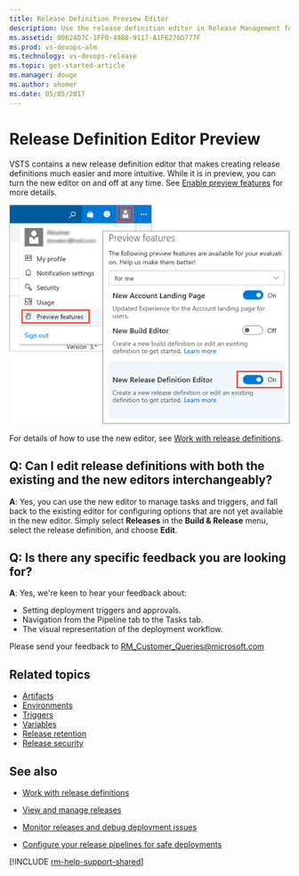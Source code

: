 ```yaml
---
title: Release Definition Preview Editor
description: Use the release definition editor in Release Management for Visual Studio Team Services (VSTS) and Team Foundation Server (TFS)
ms.assetid: 00624D7C-1FF0-49B8-9117-A1F6276D777F
ms.prod: vs-devops-alm
ms.technology: vs-devops-release
ms.topic: get-started-article
ms.manager: douge
ms.author: ahomer
ms.date: 05/05/2017
---
```


# Release Definition Editor Preview

VSTS contains a new release definition editor that makes creating release definitions much easier and more intuitive.
While it is in preview, you can turn the new editor on and off at any time. See
[Enable preview features](../../collaborate/preview-features.md)
for more details.

![Turning the new editor on and off](_img/release-definition-editor/open-editor.png)

For details of how to use the new editor, see [Work with release definitions](../actions/work-with-release-definitions.md).

## Q: Can I edit release definitions with both the existing and the new editors interchangeably?

**A**: Yes, you can use the new editor to manage tasks and triggers,
and fall back to the existing editor for configuring options that are
not yet available in the new editor. Simply select **Releases** in the
**Build &amp; Release** menu, select the release definition, and choose **Edit**.

## Q: Is there any specific feedback you are looking for?

**A**: Yes, we're keen to hear your feedback about:

* Setting deployment triggers and approvals.
* Navigation from the Pipeline tab to the Tasks tab.
* The visual representation of the deployment workflow.

Please send your feedback to [RM_Customer_Queries@microsoft.com](mailto:RM_Customer_Queries@microsoft.com)

## Related topics

* [Artifacts](../concepts/definitions/release/artifacts.md)
* [Environments](../concepts/definitions/release/environments.md)
* [Triggers](../concepts/definitions/release/triggers.md)
* [Variables](../concepts/definitions/release/variables.md)
* [Release retention](../concepts/policies/retention.md)
* [Release security](../concepts/policies/permissions.md#release-permissions)

## See also

* [Work with release definitions](../actions/work-with-release-definitions.md)

* [View and manage releases](../actions/view-manage-releases.md)

* [Monitor releases and debug deployment issues](../actions/debug-deployment-issues.md)

* [Configure your release pipelines for safe deployments](https://blogs.msdn.microsoft.com/visualstudioalm/2017/04/24/configuring-your-release-pipelines-for-safe-deployments/)

[!INCLUDE [rm-help-support-shared](../_shared/rm-help-support-shared.md)]
